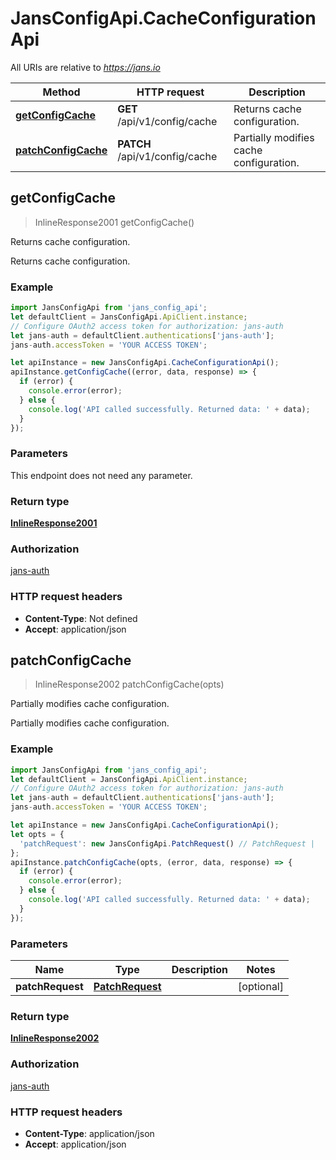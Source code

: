 # JansConfigApi.CacheConfigurationApi

All URIs are relative to *https://jans.io*

Method | HTTP request | Description
------------- | ------------- | -------------
[**getConfigCache**](CacheConfigurationApi.md#getConfigCache) | **GET** /api/v1/config/cache | Returns cache configuration.
[**patchConfigCache**](CacheConfigurationApi.md#patchConfigCache) | **PATCH** /api/v1/config/cache | Partially modifies cache configuration.



## getConfigCache

> InlineResponse2001 getConfigCache()

Returns cache configuration.

Returns cache configuration.

### Example

```javascript
import JansConfigApi from 'jans_config_api';
let defaultClient = JansConfigApi.ApiClient.instance;
// Configure OAuth2 access token for authorization: jans-auth
let jans-auth = defaultClient.authentications['jans-auth'];
jans-auth.accessToken = 'YOUR ACCESS TOKEN';

let apiInstance = new JansConfigApi.CacheConfigurationApi();
apiInstance.getConfigCache((error, data, response) => {
  if (error) {
    console.error(error);
  } else {
    console.log('API called successfully. Returned data: ' + data);
  }
});
```

### Parameters

This endpoint does not need any parameter.

### Return type

[**InlineResponse2001**](InlineResponse2001.md)

### Authorization

[jans-auth](../README.md#jans-auth)

### HTTP request headers

- **Content-Type**: Not defined
- **Accept**: application/json


## patchConfigCache

> InlineResponse2002 patchConfigCache(opts)

Partially modifies cache configuration.

Partially modifies cache configuration.

### Example

```javascript
import JansConfigApi from 'jans_config_api';
let defaultClient = JansConfigApi.ApiClient.instance;
// Configure OAuth2 access token for authorization: jans-auth
let jans-auth = defaultClient.authentications['jans-auth'];
jans-auth.accessToken = 'YOUR ACCESS TOKEN';

let apiInstance = new JansConfigApi.CacheConfigurationApi();
let opts = {
  'patchRequest': new JansConfigApi.PatchRequest() // PatchRequest | 
};
apiInstance.patchConfigCache(opts, (error, data, response) => {
  if (error) {
    console.error(error);
  } else {
    console.log('API called successfully. Returned data: ' + data);
  }
});
```

### Parameters


Name | Type | Description  | Notes
------------- | ------------- | ------------- | -------------
 **patchRequest** | [**PatchRequest**](PatchRequest.md)|  | [optional] 

### Return type

[**InlineResponse2002**](InlineResponse2002.md)

### Authorization

[jans-auth](../README.md#jans-auth)

### HTTP request headers

- **Content-Type**: application/json
- **Accept**: application/json


